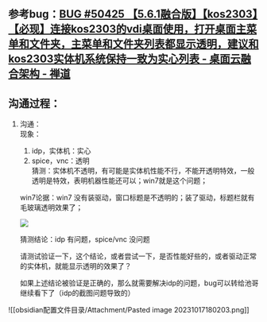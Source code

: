## 参考bug：[BUG #50425 【5.6.1融合版】【kos2303】【必现】连接kos2303的vdi桌面使用，打开桌面主菜单和文件夹，主菜单和文件夹列表都显示透明，建议和kos2303实体机系统保持一致为实心列表 - 桌面云融合架构 - 禅道](http://172.16.203.12/zentao/bug-view-50425.html)

## 沟通过程：
1. 沟通：  
    现象：  
    1. idp，实体机：实心  
    2. spice，vnc：透明  
    猜测：实体机不透明，有可能是实体机性能不行，不能开透明特效，一般透明是特效，表明机器性能还可以；win7就是这个问题；  
    
    win7论据：win7 没有装驱动，窗口标题是不透明的；装了驱动，标题栏就有毛玻璃透明效果了；
    
    [![](http://172.16.203.12/zentao/file-read-151256.png)](http://172.16.203.12/zentao/file-read-151256.png)
    
      
    
    猜测结论：idp 有问题，spice/vnc 没问题
    
    请测试验证一下，这个结论，或者尝试一下，是否性能好些的，或者驱动正常的实体机，就能显示透明的效果了？
    
      
    
    如果上述结论被验证是正确的，那么就需要解决idp的问题，bug可以转给池哥继续看下了（idp的截图问题导致的）

![[obsidian配置文件目录/Attachment/Pasted image 20231017180203.png]]